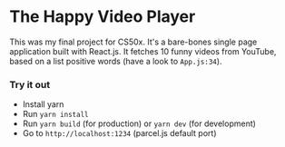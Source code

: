 # The Happy Video Player
This was my final project for CS50x. It's a bare-bones single page application built with React.js. It fetches 10 funny videos from YouTube, based on a list positive words (have a look to `App.js:34`).

### Try it out
- Install yarn
- Run `yarn install`
- Run `yarn build` (for production) or `yarn dev` (for development)
- Go to `http://localhost:1234` (parcel.js default port)